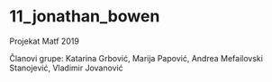 # 11_jonathan_bowen
Projekat Matf 2019

Članovi grupe:
Katarina Grbović,
Marija Papović,
Andrea Mefailovski Stanojević,
Vladimir Jovanović
